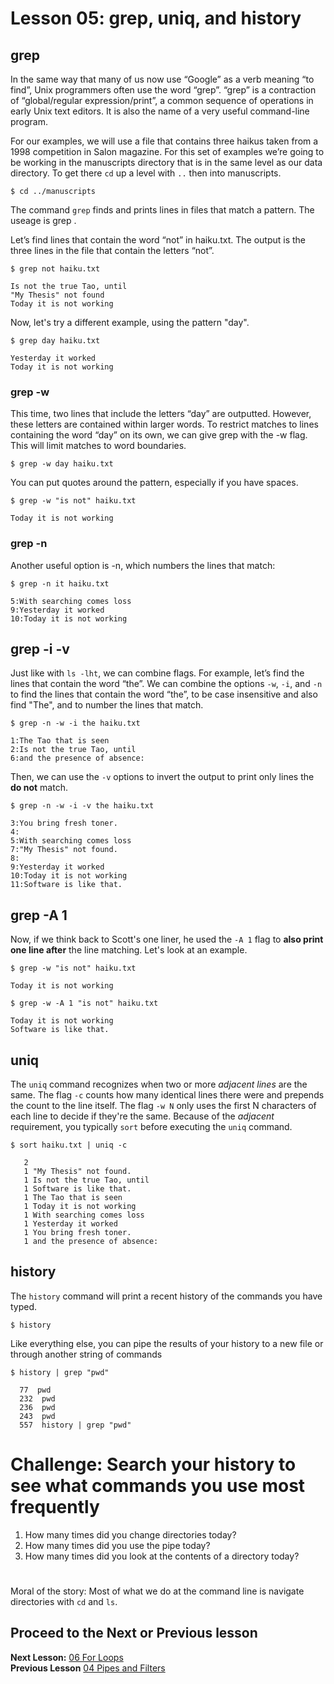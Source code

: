 # Lesson 05: grep, uniq, and history

## grep

In the same way that many of us now use “Google” as a verb meaning “to find”, Unix programmers often use the word “grep”. “grep” is a contraction of “global/regular expression/print”, a common sequence of operations in early Unix text editors. It is also the name of a very useful command-line program.

For our examples, we will use a file that contains three haikus taken from a 1998 competition in Salon magazine. For this set of examples we’re going to be working in the manuscripts directory that is in the same level as our data directory. To get there `cd` up a level with `..` then into manuscripts.

~~~ {.bash}
$ cd ../manuscripts
~~~

The command `grep` finds and prints lines in files that match a pattern. The useage is grep <pattern> <filenmame>.

Let’s find lines that contain the word “not” in haiku.txt. The output is the three lines in the file that contain the letters “not”.

~~~ {.bash}
$ grep not haiku.txt
~~~

~~~ {.output}
Is not the true Tao, until
"My Thesis" not found
Today it is not working
~~~

Now, let's try a different example, using the pattern "day".

~~~ {.bash}
$ grep day haiku.txt
~~~

~~~ {.output}
Yesterday it worked
Today it is not working
~~~

### grep -w

This time, two lines that include the letters “day” are outputted. However, these letters are contained within larger words. To restrict matches to lines containing the word “day” on its own, we can give grep with the -w flag. This will limit matches to word boundaries.

~~~ {.bash}
$ grep -w day haiku.txt
~~~

You can put quotes around the pattern, especially if you have spaces. 

~~~ {.bash}
$ grep -w "is not" haiku.txt
~~~

~~~ {.output}
Today it is not working
~~~

### grep -n

Another useful option is -n, which numbers the lines that match:

~~~ {.bash}
$ grep -n it haiku.txt
~~~

~~~ {.output}
5:With searching comes loss
9:Yesterday it worked
10:Today it is not working
~~~

## grep -i -v 

Just like with `ls -lht`, we can combine flags. For example, let’s find the lines that contain the word “the”. We can combine the options `-w`, `-i`, and `-n` to find the lines that contain the word “the”, to be case insensitive and also find "The", and to number the lines that match.

~~~ {.bash}
$ grep -n -w -i the haiku.txt
~~~

~~~ {.output}
1:The Tao that is seen
2:Is not the true Tao, until
6:and the presence of absence:
~~~

Then, we can use the `-v` options to invert the output to print only lines the **do not** match.

~~~ {.bash}
$ grep -n -w -i -v the haiku.txt
~~~

~~~ {.output}
3:You bring fresh toner.
4:
5:With searching comes loss
7:"My Thesis" not found.
8:
9:Yesterday it worked
10:Today it is not working
11:Software is like that.
~~~

## grep -A 1

Now, if we think back to Scott's one liner, he used the `-A 1` flag to **also print one line after** the line matching. Let's look at an example.

~~~ {.bash}
$ grep -w "is not" haiku.txt
~~~

~~~ {.output}
Today it is not working
~~~

~~~ {.bash}
$ grep -w -A 1 "is not" haiku.txt
~~~

~~~ {.output}
Today it is not working
Software is like that.
~~~

## uniq 

The `uniq` command  recognizes when two or more *adjacent lines* are the same. The flag `-c` counts how many identical lines there were and prepends the count to the line itself. The flag `-w N` only uses the first N characters of each line to decide if they're the same. Because of the *adjacent* requirement, you typically `sort` before executing the `uniq` command. 

~~~ {.bash}
$ sort haiku.txt | uniq -c 
~~~

~~~ {.output}
   2 
   1 "My Thesis" not found.
   1 Is not the true Tao, until
   1 Software is like that.
   1 The Tao that is seen
   1 Today it is not working
   1 With searching comes loss
   1 Yesterday it worked
   1 You bring fresh toner.
   1 and the presence of absence:
~~~

## history

The `history` command will print a recent history of the commands you have typed. 

~~~ {.bash}
$ history 
~~~

Like everything else, you can pipe the results of your history to a new file or through another string of commands

~~~ {.bash}
$ history | grep "pwd"
~~~

~~~ {.output}   
  77  pwd
  232  pwd
  236  pwd
  243  pwd
  557  history | grep "pwd" 
~~~


# Challenge: Search your history to see what commands you use most frequently

1. How many times did you change directories today?
2. How many times did you use the pipe today?
3. How many times did you look at the contents of a directory today?

# 
Moral of the story: Most of what we do at the command line is navigate directories with `cd` and `ls`. 


## Proceed to the Next or Previous lesson
**Next Lesson:** [06 For Loops](https://github.com/raynamharris/Shell_Intro_for_Transcriptomics/blob/master/06_ForLoops.md)    
**Previous Lesson** [04 Pipes and Filters](https://github.com/raynamharris/Shell_Intro_for_Transcriptomics/blob/master/04_PipesFilters.md)